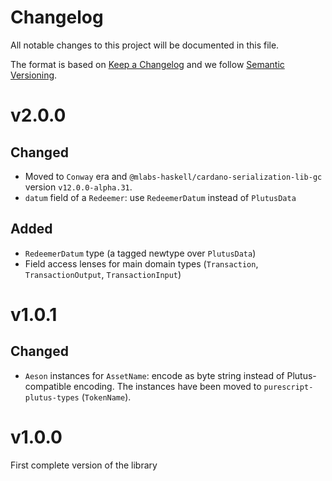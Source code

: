 # Changelog

All notable changes to this project will be documented in this file.

The format is based on [Keep a Changelog](https://keepachangelog.com/en/1.0.0/) and we follow [Semantic Versioning](https://semver.org/spec/v2.0.0.html).

# v2.0.0

## Changed

- Moved to `Conway` era and `@mlabs-haskell/cardano-serialization-lib-gc` version `v12.0.0-alpha.31`.
- `datum` field of a `Redeemer`: use `RedeemerDatum` instead of `PlutusData`

## Added

- `RedeemerDatum` type (a tagged newtype over `PlutusData`)
- Field access lenses for main domain types (`Transaction`, `TransactionOutput`, `TransactionInput`)

# v1.0.1

## Changed

- `Aeson` instances for `AssetName`: encode as byte string instead of Plutus-compatible encoding. The instances have been moved to `purescript-plutus-types` (`TokenName`).

# v1.0.0

First complete version of the library

